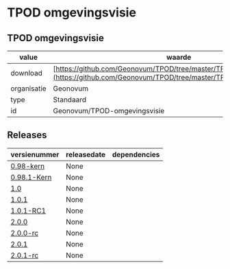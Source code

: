 # TPOD omgevingsvisie



## TPOD omgevingsvisie

|value|waarde|
|-----|------|
| download  | [https://github.com/Geonovum/TPOD/tree/master/TPOD%20Omgevingsvisie](<https://github.com/Geonovum/TPOD/tree/master/TPOD%20Omgevingsvisie>)|
| organisatie  |Geonovum|
| type  |Standaard|
| id  |Geonovum/TPOD-omgevingsvisie|

## Releases

|versienummer|releasedate|dependencies
|-------|-------|-----|
| [0.98-kern](<https://github.com/Geonovum/TPOD/blob/master/TPOD Omgevingsvisie/TPOD Omgevingsvisie v0.98-kern.pdf>)|None||
| [0.98.1-Kern](<https://github.com/Geonovum/TPOD/blob/master/TPOD Omgevingsvisie/TPOD Omgevingsvisie v0.98.1-Kern.pdf>)|None||
| [1.0](<https://github.com/Geonovum/TPOD/blob/master/TPOD Omgevingsvisie/TPOD Omgevingsvisie v1.0.pdf>)|None||
| [1.0.1](<https://github.com/Geonovum/TPOD/blob/master/TPOD Omgevingsvisie/TPOD Omgevingsvisie v1.0.1.pdf>)|None||
| [1.0.1-RC1](<https://github.com/Geonovum/TPOD/blob/master/TPOD Omgevingsvisie/TPOD Omgevingsvisie v1.0.1-RC1.pdf>)|None||
| [2.0.0](<https://github.com/Geonovum/TPOD/blob/master/TPOD Omgevingsvisie/TPOD_Omgevingsvisie_v2.0.0.pdf>)|None||
| [2.0.0-rc](<https://github.com/Geonovum/TPOD/blob/master/TPOD Omgevingsvisie/TPOD_Omgevingsvisie_v2.0.0-rc.pdf>)|None||
| [2.0.1](<https://github.com/Geonovum/TPOD/blob/master/TPOD Omgevingsvisie/TPOD_omgevingsvisie_v2.0.1.pdf>)|None||
| [2.0.1-rc](<https://github.com/Geonovum/TPOD/blob/master/TPOD Omgevingsvisie/TPOD_Omgevingsvisie_v2.0.1-rc.pdf>)|None||

